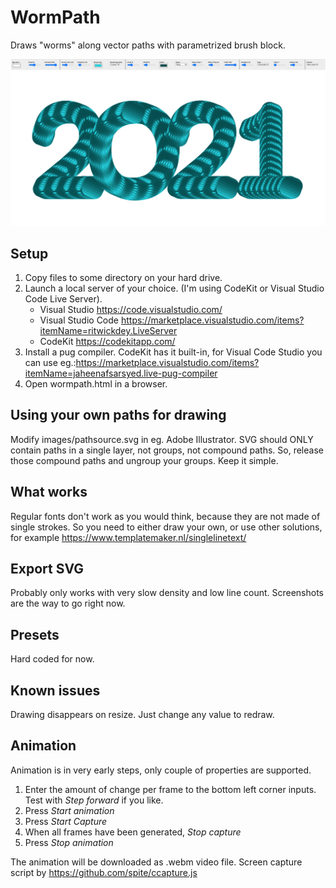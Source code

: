 # WormPath
 Draws "worms" along vector paths with parametrized brush block.

![Wormpath screenshot](/images/screenshot.png)

## Setup
 1. Copy files to some directory on your hard drive. 
 2. Launch a local server of your choice. (I'm using CodeKit or Visual Studio Code Live Server). 
    - Visual Studio https://code.visualstudio.com/  
    - Visual Studio Code https://marketplace.visualstudio.com/items?itemName=ritwickdey.LiveServer
    - CodeKit https://codekitapp.com/
 3. Install a pug compiler. CodeKit has it built-in, for Visual Code Studio you can use eg.:https://marketplace.visualstudio.com/items?itemName=jaheenafsarsyed.live-pug-compiler 
 3. Open wormpath.html in a browser.

## Using your own paths for drawing 
 Modify images/pathsource.svg in eg. Adobe Illustrator. SVG should ONLY contain paths in a single layer, not groups, not compound paths. So, release those compound paths and ungroup your groups. Keep it simple.

## What works
 Regular fonts don't work as you would think, because they are not made of single strokes. So you need to either draw your own, or use other solutions, for example https://www.templatemaker.nl/singlelinetext/

## Export SVG
 Probably only works with very slow density and low line count. Screenshots are the way to go right now.

## Presets
 Hard coded for now.

## Known issues
 Drawing disappears on resize. Just change any value to redraw.

## Animation
 Animation is in very early steps, only couple of properties are supported. 
 1. Enter the amount of change per frame to the bottom left corner inputs. Test with *Step forward* if you like.
 2. Press *Start animation*
 3. Press *Start Capture*
 4. When all frames have been generated, *Stop capture*
 5. Press *Stop animation*

 The animation will be downloaded as .webm video file.
 Screen capture script by https://github.com/spite/ccapture.js
